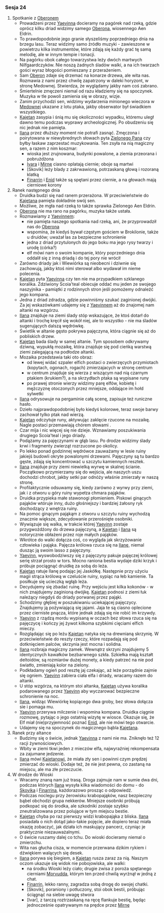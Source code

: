 ### Sesja 24
1. Spotkanie z [Oberonem](#p_oberon)
    * Prowadzeni przez [Yaevinna](#p_yaevinn) docieramy na pagórek nad rzeką, gdzie oprócz kilku driad widzimy samego [Oberona](#p_oberon), wiosennego Aen Eldrin.
    * To prawdopodobnie jego granie słyszeliśmy poprzedniego dnia na brzegu lasu. Teraz widzimy samo źródło muzyki - zawieszone w powietrzu kilka instrumentów, które zdają się każdy grać tę samą melodię, ale w innym tempie i tonacji.
    * Na pagórku obok całego towarzystwa leży dwóch martwych Nilfgaardczyków. Nie noszą żadnych śladów walki, a na ich twarzach gości wyraz błogości pomieszany z przerażeniem.
    * Sam [Oberon](#p_oberon) zdaje się drzemać na konarze drzewa, ale wita nas. Rozmawia z nami przez chwilę zapatrzony w daleki horyzont, w stronę Medownej. Stwierdza, że wyglądamy jakby nam coś zabrano. 
    * Śmiertelnie zmęczeni niemal od razu kładziemy się na spoczynek. Muzyka w tle powoli zamienia się w obrazy, wizje. 
    * Zanim przychodzi sen, widzimy wydarzenia minionego wieczora w [Medownej](#l_medowna) ukazane z lotu ptaka, jakby obserwator był świadkiem wszystkiego.
    * [Kajetan](#g_kajetan) zasypia i śnią mu się okoliczności wypadku, któremu uległ dawno temu podczas wyprawy archeologicznej. Po obudzeniu się nic jednak nie pamięta.
    * [Ilana](#g_ilana) przez dłuższy moment nie potrafi zasnąć. Zmęczona i poirytowana w niewybrednych słowach pyta [Zielonego Pana](#p_oberon) czy byłby łaskaw zaprzestać muzykowania. Ten zsyła na nią magiczny sen, a razem z nim koszmar:
        * wioska jest zrujnowana, budynki powalone, a ziemia przeorana i pobrużdżona
        * [Ivara](#p_ivar) i [Mirnę](#p_mirna) ciasno oplatają ciernie; oboje są martwi
        * [Skovik] leży blady z zakrwawioną, potrzaskaną głową i rozoraną klatką
        * [Finarrin](#p_druid_finarrin) i [Enid](#p_enid) także są spętani przez ciernie, a na głowach mają cierniowe korony
2. Ranek następnego dnia
    * Druidka budzi się nad ranem przerażona. W przeciwieństwie do [Kajetana](#g_kajetan) pamięta dokładnie swój sen.
    * Możliwe, że mgła nad rzeką to także sprawka Zielonego Aen Eldrin.
    * [Oberona](#p_oberon) nie ma rano na pagórku, muzyka także ustała.
    * Rozmawiamy z [Yaevinnem](#p_yaevinn):
        * nie pamięta naszego spotkania nad rzeką, ani, że przyprowadził nas do [Oberona](#p_oberon)
        * wspomina, że kiedyś bywał częstym gościem w Brokilonie, także u druidów; uważał las za bezpieczne schronienie
        * jedna z driad przytulonych do jego boku ma jego rysy twarzy i urodę (córka?)
        * elf mówi nam o swoim kompanie, który poprzedniego dnia oddalił się z inną driadą i do tej pory nie wrócił
    * Zarówno driady jak i Wiewiórka są nieobecni i dziwnie się zachowują, jakby ktoś nimi sterował albo wydawał im nieme polecenia.
    * [Kajetan](#g_kajetan) pyta [Yaevinna](#p_yaevinn) czy ten nie ma przypadkiem szklanego koralika. Zdziwiony Scoia'teal obiecuje oddać mu jeden ze swojego naszyjnika - pamiątki z rodzinnych stron jeśli pomożemy odnaleźć jego kompana.
    * Jedna z driad zdradza, gdzie powinniśmy szukać zaginionej dwójki. Za jej wskazówkami udajemy się z [Yaevinnem](#p_yaevinn) aż do znajomej nam altanki na wzgórzu.
    * [Ilana](#g_ilana) znajduje na ziemi ślady stóp wskazujące, że ktoś dotarł do altanki i trochę kręcił się wokół niej, ale to wszystko - nie ma śladów sugerujących dalszą wędrówkę.
    * Świetlik w altanie gęsto pokrywa pajęczyna, która ciągnie się aż do pobliskich drzew.
    * [Kajetan](#g_kajetan) bada ślady w samej altanie. Tym sposobem odkrywamy dziwną, wypukłą mozaikę, która znajduje się pod cieńką warstwą ziemi zalegającą na podłodze altanki.
    * Mozaika przedstawia taki oto obraz:
        * od lewej widać szpaler elfich postaci o zwierzęcych przymiotach (kopytach, ogonach, rogach) zmierzajacych w stronę centrum
        * w centrum znajduje się wierza z wiszącym nad nią czarnym ptakiem (krukiem?), a na skrzydłach ptaka są wypisane runy
        * po prawej stronie wierzy widzimy parę elfów, kobietę i mężczyznę otoczonych przez mniejsze, oddające im hołd sylwetki
    * [Ilana](#g_ilana) odrysowuje na pergaminie całą scenę, zapisuje też runiczne hasło. 
    * Dzieło najprawdopodobniej było kiedyś kolorowe, teraz swoje barwy zachował tylko ptak nad wierzą.
    * [Kajetan](#g_kajetan) odczytuje runy, aktywując zaklęcie rzucone na mozaikę. Nagle postaci przemawiają chórem słowami <plz insert transcription here>.
    * Czar mija i nic więcej się nie dzieje. Wznawiamy poszukiwania drugiego Scoia'teal i jego driady.
    * Podążamy za pajęczynami w głąb lasu. Po drodze widzimy ślady krwi i fragmenty zwierząt rozrzucone po okolicy.
    * Po lekko ponad godzinnej wędrówce zauważamy w lesie ruiny jakiejś budowli okryte powalonymi drzewami. Pajęczyny są tu bardzo gęste, zdają się koncentrować u szczytu kamiennych resztek.
    * [Ilana](#g_ilana) znajduje przy ziemi niewielką wyrwę w skalnej ścianie. Początkowo przymierzamy się do wejścia, ale naszych uszu dochodzi chrobot, jakby setki par odnóży właśnie zmierzały w naszą stronę.
    * Profilaktycznie odsuwamy się, kiedy zarówno z wyrwy przy ziemi, jak i z otworu u góry ruiny wypełza chmara pająków.
    * Druidka przypieka małe stawonogi płomieniem. Piskowi ginących pająków wtóruje inny, dużo głośniejszy i bardziej żałosny ryk dochodzący z wnętrza ruiny.
    * Na pomoc ginącym pająkąm z otworu u szczytu ruiny wychodzą znacznie większe, zdecydowanie przerośnięte osobniki.
    * Wywiązuje się walka, w trakcie której [Yaevinn](#p_yaevinn) zostaje przygwożdźony do drzewa pajęczyną, a [Kajetan](#g_kajetan) i [Ilana](#g_ilana) są notorycznie obłażeni przez roje małych pająków.
    * Wkrótce do walki dołącza coś, co wygląda jak skrzyżowanie człowieka i pająka. Pajęcza królowa rzuca się na [Ilanę](#g_ilana), niemal dusząc ją swoim lasso z pajęczyny.
    * [Yaevinn](p_yaevinn), wyswobodziwszy się z pajęczyny pakuje pajęczej królowej serię strzał prosto w tors. Mocno raniona bestia wydaje dziki krzyk i próbuje pociągnąć druidkę za sobą do leża.
    * [Kajetan](#g_kajetan) ratuje Ilanę podając jej Jaskółkę. Następnie przy użyciu magii strąca królową w czeluście ruiny, sypiąc na łeb kamienie. Ta posiłkuje się ucieczką wgłąb leża.
    * Decydujemy się zbadać ruinę. Przy wejściu jest kilka kokonów - w nich znajdujemy zaginioną dwójkę. [Kajetan](#g_kajetan) podnosi z ziemi łuk należący niegdyś do driady porwanej przez pająki.
    * Schodzimy głębiej w poszukiwaniu uciekającej pajęczycy. Znajdujemy ją pożywiającą się jajami. Jaja te są ciasno oplecione przez cierniste pnącza, które jednak zdają się nie robić im krzywdy.
    * [Yaevinn](#p_yaevinn) z rządzą mordu wypisaną w oczach bez słowa rzuca się na pajęczycę i kończy jej żywot kilkoma szybkimi cięciami elfich mieczy.
    * Rozglądając się po leżu [Kajetan](#g_kajetan) natyka się na drewnianą skrzynię. W przeciwieństwie do reszty rzeczy, które rozpadają się pod dotknięciem palców, skrzynia jest mocna i solidna.
    * [Ilana](#g_ilana) rozbraja magiczny zamek. Wewnątrz skrzyni znajdujemy 5 identycznych kawałków bezbarwnego szkła. Szkiełka mają kształt deltoidów, są rozmiarów dużej monety, a kiedy patrzeć na nie pod światło, zmieniają kolor na zielony.
    * Podkładamy ogień pod resztę jaj czekając, aż leże porządnie zajmie się ogniem. [Yaevinn](#p_yaevinn) zabiera ciała elfa i driady, wracamy razem do altanki.
    * U stóp wzgórza, na którym stoi altanka, [Kajetan](#g_kajetan) używa koralika podarowanego przez [Yaevinn](#p_yaevinn) aby wyczarować bezpieczne schronienie na noc.
    * [Ilana](#g_ilana), widząc Wiewiórkę kopiącego dwa groby, bez słowa dołącza sie i pomaga mu.
    * [Yaevinn](#p_yaevinn) przerywa milczenie i wspomina kompana. Druidka ciągnie rozmowę, pytając o jego ostatnią wizytę w wiosce. Okazuje się, że Elf miał (nie)przyjemność poznać [Enid](#p_enid), ale nie mówi tego otwarcie.
    * Udajemy się na spoczynek do magicznego bąbla [Kajetana](#g_kajetan).
3. Ranek przy altance
    * Budzimy się o świcie, jednak [Yaevinna](#p_yaevinn) z nami nie ma. Zniknęło też 12 racji żywnościowych.
    * Wbity w ziemi tkwi jeden z mieczów elfa, najwyraźniej rekompensata za zajumane jedzenie.
    * [Ilana](#g_ilana) mówi [Kajetanowi](#g_kajetan), że miała zły sen i powinni czym prędzej zmierzać do wioski. Dodaje też, że nie jest pewna, co zastaną na miejscu, ale ma złe przeczucie.
4. W drodze do Wioski
    * Wracamy znaną nam już trasą. Droga zajmuje nam w sumie dwa dni, podczas których [Ilana](#g_ilana) wysyła kilka wiadomości do domu - do [Skovika](#p_skovik) i [Finarrina](#p_druid_finarrin), każdorazowo prosząc o odpowiedź.
    * Podczas noclegu przy żerowisku krabopająków, nasz bezpieczny bąbel obchodzi grupa nekkerów. Mniejsze osobniki próbują podkopać się do środka, ale szkodniki zostaje szybko zneutralizowana przez polujące w tym miejscu bestie.
    * [Kajetan](#g_kajetan) chyba po raz pierwszy widzi krabopająka z bliska. [Ilana](#g_ilana) posiadała o nich dotąd jako-takie pojęcie, ale dopiero teraz miała okazję zobaczyć, jak działa ich maskujący pancerz, czyniąc je praktycznie niezauważalnymi.
    * O świcie ruszamy dalej co tchu. Do wioski docieramy niemal o zmierzchu. 
    * Wita nas głucha cisza, w momencie przerwana dzikim rykiem i dźwiękiem walących się desek.
    * [Ilana](#g_ilana) porywa się biegiem, a [Kajetan](#g_kajetan) rusza zaraz za nią. Naszym oczom ukazuje się widok nie pobojowiska, ale walki:
        * na środku Wioski leży ciało; drugie zwisa z poroża spętanego cierniami [Morvudda](#b_bizoktor), którym ten przed chwilą wyrżnął w jedną z chat.
        * [Finarrin](#p_druid_finarrin), lekko ranny, zagradza sobą drogę do swojej chatki.
        * [Skovik], poraniony i potłuczony, stoi obok bestii, próbując ściągnąć na siebie uwagę stwora
        * [Ivar], z tarczą roztrzaskaną na ręcę flankuje bestię, będąc jednocześnie opatrywanym na prędce przez [Mirnę](#p_mirna)